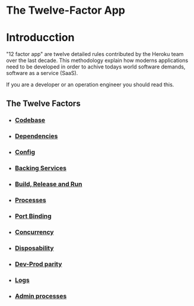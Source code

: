 # The Twelve-Factor App

# Introducction
"12 factor app" are twelve detailed rules contributed by the Heroku team over the last decade.
This methodology explain how moderns applications need to be developed in order to achive todays 
world software demands, software as a service (SaaS).

If you are a developer or an operation engineer you should read this.

## The Twelve Factors

- ### **[Codebase](Codebase.md)**

- ### **[Dependencies](Dependencies.md)**

- ### **[Config](Config.md)**

- ### **[Backing Services](BackingServices.md)**

- ### **[Build, Release and Run](BuildReleaseandRun.md)**

- ### **[Processes](Processes.md)**

- ### **[Port Binding](PortBinding.md)**

- ### **[Concurrency](Concurrency.md)**

- ### **[Disposability](Disposability.md)**

- ### **[Dev-Prod parity](Dev-ProdParity.md)**

- ### **[Logs](Logs.md)**

- ### **[Admin processes](Adminprocesses.md)**
